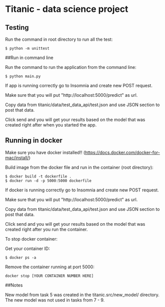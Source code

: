 # Titanic - data science project 

## Testing

Run the command in root directory to run all the test:

```
$ python -m unittest
```

##Run in command line

Run the command to run the application from the command line:
```
$ python main.py
```
If app is running correctly go to Insomnia and create new POST request.

Make sure that you will put "http://localhost:5000/predict" as url.

Copy data from titanic/data/test_data_api/test.json and use JSON section to post that data.

Click send and you will get your results based on the model that was created right after when you started the app.


## Running in docker

Make sure you have docker installed!! (https://docs.docker.com/docker-for-mac/install/)

Build image from the docker file and run in the container (root directory):

```
$ docker build -t dockerfile .
$ docker run -d -p 5000:5000 dockerfile
```

If docker is running correctly go to Insomnia and create new POST request.

Make sure that you will put "http://localhost:5000/predict" as url.

Copy data from titanic/data/test_data_api/test.json and use JSON section to post that data.

Click send and you will get your results based on the model that was created right after you run the container.

To stop docker container:

Get your container ID:
```
$ docker ps -a
```
Remove the container running at port 5000:

```
docker stop [YOUR CONTAINER NUMBER HERE]
```


##Notes

New model from task 5 was created in the titanic.src/new_model/ directory.
The new model was not used in tasks from 7 - 9.

